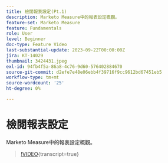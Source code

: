 ```yaml
---
title: 檢閱報表設定(Pt.1)
description: Marketo Measure中的報表設定概觀。
feature-set: Marketo Measure
feature: Fundamentals
role: User
level: Beginner
doc-type: Feature Video
last-substantial-update: 2023-09-22T00:00:00Z
jira: KT-14029
thumbnail: 3424431.jpeg
exl-id: 94fb4f5a-86a8-4c76-9d60-576402884670
source-git-commit: d2efe7e48e06ebb4f39716f9cc9612bd67451eb5
workflow-type: tm+mt
source-wordcount: '25'
ht-degree: 0%

---
```


# 檢閱報表設定

Marketo Measure中的報表設定概觀。

>[!VIDEO](https://video.tv.adobe.com/v/3453719/?learn=on&captions=chi_hant){transcript=true}
